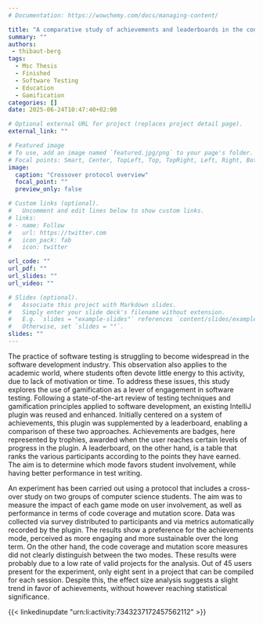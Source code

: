 ```yaml
---
# Documentation: https://wowchemy.com/docs/managing-content/

title: "A comparative study of achievements and leaderboards in the context of learning software testing"
summary: ""
authors: 
 - thibaut-berg
tags: 
  - Msc Thesis
  - Finished
  - Software Testing
  - Education
  - Gamification
categories: []
date: 2025-06-24T10:47:40+02:00

# Optional external URL for project (replaces project detail page).
external_link: ""

# Featured image
# To use, add an image named `featured.jpg/png` to your page's folder.
# Focal points: Smart, Center, TopLeft, Top, TopRight, Left, Right, BottomLeft, Bottom, BottomRight.
image:
  caption: "Crossover protocol overview"
  focal_point: ""
  preview_only: false

# Custom links (optional).
#   Uncomment and edit lines below to show custom links.
# links:
# - name: Follow
#   url: https://twitter.com
#   icon_pack: fab
#   icon: twitter

url_code: ""
url_pdf: ""
url_slides: ""
url_video: ""

# Slides (optional).
#   Associate this project with Markdown slides.
#   Simply enter your slide deck's filename without extension.
#   E.g. `slides = "example-slides"` references `content/slides/example-slides.md`.
#   Otherwise, set `slides = ""`.
slides: ""
---
```



The practice of software testing is struggling to become widespread in the software development industry. This observation also applies to the academic world, where students often devote little energy to this activity, due to lack of motivation or time. To address these issues, this study explores the use of gamification as a lever of engagement in software testing. Following a state-of-the-art review of testing techniques and gamification principles applied to software development, an existing IntelliJ plugin was reused and enhanced. Initially centered on a system of achievements, this plugin was supplemented by a leaderboard, enabling a comparison of these two approaches. Achievements are badges, here represented by trophies, awarded when the user reaches certain levels of progress in the plugin. A leaderboard, on the other hand, is a table that ranks the various participants according to the points they have earned. The aim is to determine which mode favors student involvement, while having better performance in test writing.

An experiment has been carried out using a protocol that includes a cross-over study on two groups of computer science students. The aim was to measure the impact of each game mode on user involvement, as well as performance in terms of code coverage and mutation score. Data was collected via survey distributed to participants and via metrics automatically recorded by the plugin.
The results show a preference for the achievements mode, perceived as more engaging and more sustainable over the long term. On the other hand, the code coverage and mutation score measures did not clearly distinguish between the two modes. These results were probably due to a low rate of valid projects for the analysis. Out of 45 users present for the experiment, only eight sent in a project that can be compiled for each session. Despite this, the effect size analysis suggests a slight trend in favor of achievements, without however reaching statistical significance.

{{< linkedinupdate "urn:li:activity:7343237172457562112" >}}
